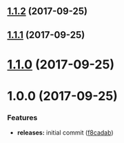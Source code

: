 <a name="1.1.2"></a>
## [1.1.2](https://github.com/hypeJunction/elgg-moment/compare/1.1.1...v1.1.2) (2017-09-25)




<a name="1.1.1"></a>
## [1.1.1](https://github.com/hypeJunction/elgg-moment/compare/1.1.0...v1.1.1) (2017-09-25)




<a name="1.1.0"></a>
# [1.1.0](https://github.com/hypeJunction/elgg-moment/compare/1.0.0...v1.1.0) (2017-09-25)




<a name="1.0.0"></a>
# 1.0.0 (2017-09-25)


### Features

* **releases:** initial commit ([f8cadab](https://github.com/hypeJunction/elgg-moment/commit/f8cadab))




